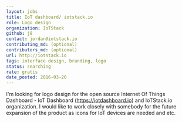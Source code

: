 ```yaml
---
layout: jobs
title: IoT dashboard/ iotstack.io
role: Logo design
organization: IoTStack
github: j8
contact: jordan@iotstack.io
contributing_md: (optional) 
contributors_md: (optional) 
url: http://iotstack.io
tags: interface design, branding, logo
status: searching
rate: gratis
date_posted: 2016-03-20
---
```

I'm looking for logo design for the open source Internet Of Things Dashboard - IoT Dashboard (https://iotdashboard.io) and IoTStack.io organization. I would like to work closely with somebody for the future expansion of the product as icons for IoT devices are needed and etc.
